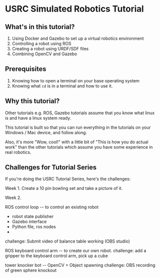 # USRC Simulated Robotics Tutorial

## What's in this tutorial?
1. Using Docker and Gazebo to set up a virtual robotics environment
2. Controlling a robot using ROS
3. Creating a robot using URDF/SDF files
4. Combining OpenCV and Gazebo

## Prerequisites
1. Knowing how to open a terminal on your base operating system
2. Knowing what `cd` is in a terminal and how to use it.

## Why this tutorial?
Other tutorials e.g. ROS, Gazebo tutorials assume that you know what linux is and have a linux system ready. 

This tutorial is built so that you can run everything in the tutorials on your Windows / Mac device, and follow along. 

Also, it's more "Wow, cool!" with a little bit of "This is how you do actual work" than the other tutorials which assume you have some experience in real robotics.

## Challenges for Tutorial Series
If you're doing the USRC Tutorial Series, here's the challenges:

Week 1. Create a 10 pin bowling set and take a picture of it.

Week 2. 

ROS control loop -- to control an existing robot
- robot state publisher
- Gazebo interface
- Python file, ros nodes
- 
challenge: Submit video of balance table working (OBS studio)

ROS keyboard control arm -- to create our own robot.
challenge: add a gripper to the keyboard control arm, pick up a cube

tower knocker bot -- OpenCV + Object spawning
challenge: OBS recording of green sphere  knockout